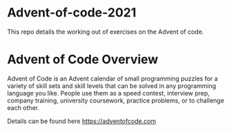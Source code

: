 # Advent-of-code-2021
This repo details the working out of exercises on the Advent of code. 

# Advent of Code Overview
Advent of Code is an Advent calendar of small programming puzzles for a variety of skill sets and skill levels that can be solved in any programming language you like. People use them as a speed contest, interview prep, company training, university coursework, practice problems, or to challenge each other.

Details can be found here https://adventofcode.com
